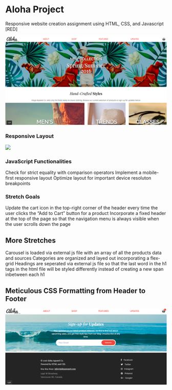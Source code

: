 # Aloha Project
Responsive website creation assignment using HTML, CSS, and Javascript [RED]

![](https://github.com/CiaranFontein/Aloha-Project/blob/master/screenshots/header.png)

### Responsive Layout

![](https://github.com/CiaranFontein/Aloha-Project/blob/master/screenshots/aloha.gif)

### JavaScript Functionalities

Check for strict equality with comparison operators
Implement a mobile-first responsive layout
Optimize layout for important device resoluton breakpoints

### Stretch Goals

Update the cart icon in the top-right corner of the header every time the user clicks the “Add to Cart” button for a product
Incorporate a fixed header at the top of the page so that the navigation menu is always visible when the user scrolls down the page

## More Stretches

Carousel is loaded via external js file with an array of all the products data and sources
Categories are organized and layed out incorporating a flex-grid
Headings are seperated via external js file so that the last word in the h1 tags in the html file will be styled differently instead of creating a new span inbetween each h1

## Meticulous CSS Formatting from Header to Footer

![](https://github.com/CiaranFontein/Aloha-Project/blob/master/screenshots/footer.png)

